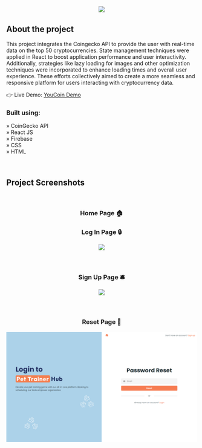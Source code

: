 <div align='center'><img style="width:10%" src='logo.png'/></div>

<h2>About the project</h2>

<p>This project integrates the Coingecko API to provide the user with real-time data on the top 50 cryptocurrencies. State management techniques were applied in React to boost application performance and user interactivity. Additionally, strategies like lazy loading for images and other optimization techniques were incorporated to enhance loading times and overall user experience. These efforts collectively aimed to create a more seamless and responsive platform for users interacting with cryptocurrency data.

</p>

👉 Live Demo: <a href='https://youcoin.vercel.app'>YouCoin Demo</a>

<h3>Built using:</h3>

» CoinGecko API <br>
» React JS <br>
» Firebase <br>
» CSS <br>
» HTML<br>

<br>

<h2>Project Screenshots</h2>
<br>
<h3 align='center'>Home Page 🏠</h3>

<h3 align='center'>Log In Page 🔒</h3>
<div align='center'>
  <img src='./readme/login.png'/>
</div>
<br><br>
<h3 align='center'>Sign Up Page 🛎️</h3>
<div align='center'>
  <img src='./readme/signup.png'/>
</div>
<br><br>
<h3 align='center'>Reset Page 🦾</h3>
<div align='center'>
  <img src='./readme/reset.png'/>
</div>
<br><br>

